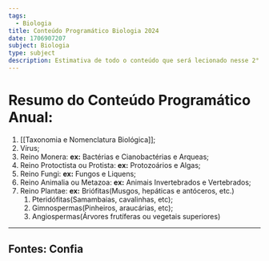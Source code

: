 ```yaml
---
tags:
  - Biologia
title: Conteúdo Programático Biologia 2024
date: 1706907207
subject: Biologia
type: subject
description: Estimativa de todo o conteúdo que será lecionado nesse 2° ano no ensino médio
---
```

# Resumo do Conteúdo Programático Anual:
1. [[Taxonomia e Nomenclatura Biológica]];
2. Vírus;
3. Reino Monera: **ex:** Bactérias e Cianobactérias e Arqueas;
4. Reino Protoctista ou Protista: **ex:** Protozoários e Algas;
5. Reino Fungi: **ex:** Fungos e Liquens;
6. Reino Animalia ou Metazoa: **ex:** Animais Invertebrados e Vertebrados;
7. Reino Plantae: **ex:** Briófitas(Musgos, hepáticas e antóceros, etc.)
	1. Pteridófitas(Samambaias, cavalinhas, etc);
	2. Gimnospermas(Pinheiros, araucárias, etc);
	3. Angiospermas(Árvores frutíferas ou vegetais superiores)




---

## Fontes: Confia



